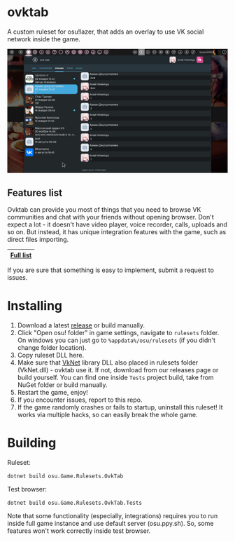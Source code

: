 # ovktab
A custom ruleset for osu!lazer, that adds an overlay to use VK social network inside the game.

![](OvkScreenshot1.png)

## Features list
Ovktab can provide you most of things that you need to browse VK communities and chat with your friends without opening browser. Don't expect a lot - it doesn't have video player, voice recorder, calls, uploads and so on. But instead, it has unique integration features with the game, such as direct files importing.

| [Full list](https://github.com/Feodor0090/ovktab/projects/1) |
| ------------------------------------------------------------ |

If you are sure that something is easy to implement, submit a request to issues.

# Installing
1. Download a latest [release](https://github.com/Feodor0090/ovktab/releases/) or build manually.
2. Click "Open osu! folder" in game settings, navigate to `rulesets` folder. On windows you can just go to `%appdata%/osu/rulesets` (if you didn't change folder location).
3. Copy ruleset DLL here.
4. Make sure that [VkNet](https://github.com/vknet/vk) library DLL also placed in rulesets folder (VkNet.dll) - ovktab use it. If not, download from our releases page or build yourself. You can find one inside `Tests` project build, take from NuGet folder or build manually.
5. Restart the game, enjoy!
6. If you encounter issues, report to this repo.
7. If the game randomly crashes or fails to startup, uninstall this ruleset! It works via multiple hacks, so can easily break the whole game.

# Building
Ruleset:
```
dotnet build osu.Game.Rulesets.OvkTab
```

Test browser:
```
dotnet build osu.Game.Rulesets.OvkTab.Tests
```
Note that some functionality (especially, integrations) requires you to run inside full game instance and use default server (osu.ppy.sh). So, some features won't work correctly inside test browser.
